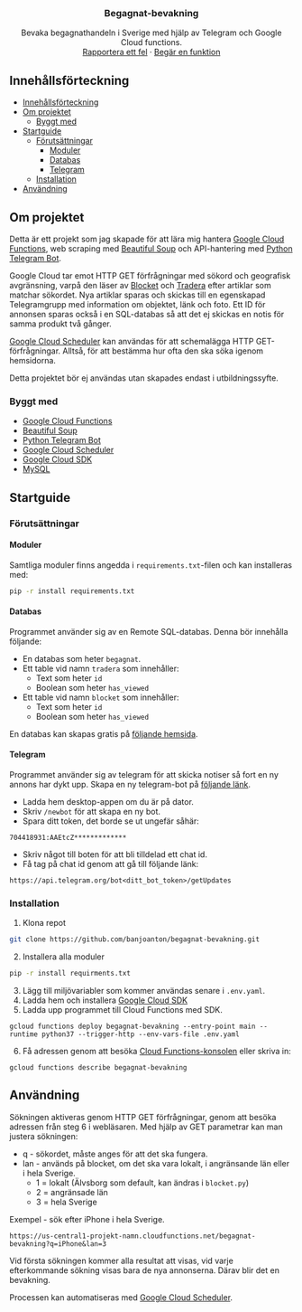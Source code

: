 <!--
*** Thanks for checking out this README Template. If you have a suggestion that would
*** make this better, please fork the repo and create a pull request or simply open
*** an issue with the tag "enhancement".
*** Thanks again! Now go create something AMAZING! :D
***
***
***
*** To avoid retyping too much info. Do a search and replace for the following:
*** banjoanton, repo, twitter_handle, email
-->

<!-- PROJECT SHIELDS -->
<!--
*** I'm using markdown "reference style" links for readability.
*** Reference links are enclosed in brackets [ ] instead of parentheses ( ).
*** See the bottom of this document for the declaration of the reference variables
*** for contributors-url, forks-url, etc. This is an optional, concise syntax you may use.
*** https://www.markdownguide.org/basic-syntax/#reference-style-links
-->

<!-- PROJECT LOGO -->
<br />
<p align="center">

  <h3 align="center">Begagnat-bevakning</h3>

  <p align="center">
    Bevaka begagnathandeln i Sverige med hjälp av Telegram och Google Cloud functions.
    <br />
    <a href="https://github.com/banjoanton/begagnat-bevakning/issues">Rapportera ett fel</a>
    ·
    <a href="https://github.com/banjoanton/begagnat-bevakning/issues">Begär en funktion</a>
  </p>
</p>

<!-- TABLE OF CONTENTS -->

## Innehållsförteckning

- [Innehållsförteckning](#innehållsförteckning)
- [Om projektet](#om-projektet)
  - [Byggt med](#byggt-med)
- [Startguide](#startguide)
  - [Förutsättningar](#förutsättningar)
    - [Moduler](#moduler)
    - [Databas](#databas)
    - [Telegram](#telegram)
  - [Installation](#installation)
- [Användning](#användning)

<!-- ABOUT THE PROJECT -->

## Om projektet

Detta är ett projekt som jag skapade för att lära mig hantera [Google Cloud Functions](https://cloud.google.com/functions/), web scraping med [Beautiful Soup](https://www.crummy.com/software/BeautifulSoup/bs4/doc/) och API-hantering med [Python Telegram Bot](https://github.com/python-telegram-bot/python-telegram-bot).

Google Cloud tar emot HTTP GET förfrågningar med sökord och geografisk avgränsning, varpå den läser av [Blocket](https://www.blocket.se) och [Tradera](https://www.tradera.se) efter artiklar som matchar sökordet. Nya artiklar sparas och skickas till en egenskapad Telegramgrupp med information om objektet, länk och foto. Ett ID för annonsen sparas också i en SQL-databas så att det ej skickas en notis för samma produkt två gånger.

[Google Cloud Scheduler](https://cloud.google.com/scheduler/) kan användas för att schemalägga HTTP GET-förfrågningar. Alltså, för att bestämma hur ofta den ska söka igenom hemsidorna.

Detta projektet bör ej användas utan skapades endast i utbildningssyfte.

### Byggt med

-   [Google Cloud Functions](https://cloud.google.com/functions/)
-   [Beautiful Soup](https://www.crummy.com/software/BeautifulSoup/bs4/doc/)
-   [Python Telegram Bot](https://github.com/python-telegram-bot/python-telegram-bot)
-   [Google Cloud Scheduler](https://cloud.google.com/scheduler/)
-   [Google Cloud SDK](https://cloud.google.com/sdk/docs/quickstarts)
-   [MySQL](https://www.mysql.com/)

<!-- GETTING STARTED -->

## Startguide

### Förutsättningar

#### Moduler

Samtliga moduler finns angedda i `requirements.txt`-filen och kan installeras med:

```sh
pip -r install requirements.txt
```

#### Databas

Programmet använder sig av en Remote SQL-databas. Denna bör innehålla följande:

-   En databas som heter `begagnat`.
-   Ett table vid namn `tradera` som innehåller:
    -   Text som heter `id`
    -   Boolean som heter `has_viewed`
-   Ett table vid namn `blocket` som innehåller:
    -   Text som heter `id`
    -   Boolean som heter `has_viewed`

En databas kan skapas gratis på [följande hemsida](https://www.freesqldatabase.com/).

#### Telegram

Programmet använder sig av telegram för att skicka notiser så fort en ny annons har dykt upp. Skapa en ny telegram-bot på [följande länk](https://telegram.me/BotFather).

-   Ladda hem desktop-appen om du är på dator.
-   Skriv `/newbot` för att skapa en ny bot.
-   Spara ditt token, det borde se ut ungefär såhär:

```
704418931:AAEtcZ*************
```

-   Skriv något till boten för att bli tilldelad ett chat id.
-   Få tag på chat id genom att gå till följande länk:

```
https://api.telegram.org/bot<ditt_bot_token>/getUpdates
```

### Installation

1. Klona repot

```sh
git clone https://github.com/banjoanton/begagnat-bevakning.git
```

2. Installera alla moduler

```sh
pip -r install requirments.txt
```

3. Lägg till miljövariabler som kommer användas senare i `.env.yaml`.
4. Ladda hem och installera [Google Cloud SDK](https://cloud.google.com/sdk/docs/quickstarts)
5. Ladda upp programmet till Cloud Functions med SDK.

```
gcloud functions deploy begagnat-bevakning --entry-point main --runtime python37 --trigger-http --env-vars-file .env.yaml
```

6. Få adressen genom att besöka [Cloud Functions-konsolen](https://console.cloud.google.com/functions) eller skriva in:

```
gcloud functions describe begagnat-bevakning
```

<!-- USAGE EXAMPLES -->

## Användning

Sökningen aktiveras genom HTTP GET förfrågningar, genom att besöka adressen från steg 6 i webläsaren. Med hjälp av GET parametrar kan man justera sökningen:

-   q - sökordet, måste anges för att det ska fungera.
-   lan - används på blocket, om det ska vara lokalt, i angränsande län eller i hela Sverige.
    -   1 = lokalt (Älvsborg som default, kan ändras i `blocket.py`)
    -   2 = angränsade län
    -   3 = hela Sverige

Exempel - sök efter iPhone i hela Sverige.

```
https://us-central1-projekt-namn.cloudfunctions.net/begagnat-bevakning?q=iPhone&lan=3
```

Vid första sökningen kommer alla resultat att visas, vid varje efterkommande sökning visas bara de nya annonserna. Därav blir det en bevakning.

Processen kan automatiseras med [Google Cloud Scheduler](https://cloud.google.com/scheduler/).
